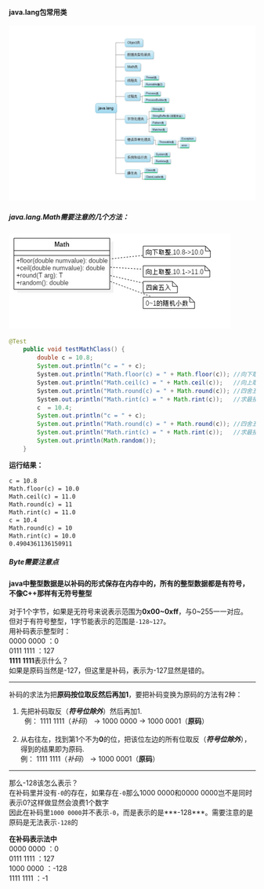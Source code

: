 #### java.lang包常用类     

![java.lang常用类](https://github.com/HurricanGod/Home/blob/master/img/java.lang.jpeg)

##### java.lang.Math需要注意的几个方法：        
![Math类需要注意的方法](https://github.com/HurricanGod/Home/blob/master/img/Math.jpg)     

```java
@Test
    public void testMathClass() {
        double c = 10.8;
        System.out.println("c = " + c);
        System.out.println("Math.floor(c) = " + Math.floor(c)); //向下取整,返回double类型 10.0
        System.out.println("Math.ceil(c) = " + Math.ceil(c));   //向上取整,返回double类型 11.0
        System.out.println("Math.round(c) = " + Math.round(c)); //四舍五入 11
        System.out.println("Math.rint(c) = " + Math.rint(c));   //求最接近c的数 11.0
        c  = 10.4;
        System.out.println("c = " + c);
        System.out.println("Math.round(c) = " + Math.round(c)); //四舍五入 10
        System.out.println("Math.rint(c) = " + Math.rint(c));   //求最接近c的数 10.0
        System.out.println(Math.random());
    }

```

>>
**运行结果：**
```
c = 10.8
Math.floor(c) = 10.0
Math.ceil(c) = 11.0
Math.round(c) = 11
Math.rint(c) = 11.0
c = 10.4
Math.round(c) = 10
Math.rint(c) = 10.0
0.4904361136150911
```  

##### Byte需要注意点

**java中整型数据是以补码的形式保存在内存中的，所有的整型数据都是有符号，不像C++那样有无符号整型**<br><br>
对于1个字节，如果是无符号来说表示范围为**0x00~0xff**，与0~255一一对应。<br>
但对于有符号整型，1字节能表示的范围是`-128~127`。<br>
用补码表示整型时：<br>
0000 0000 ：0 <br>
0111 1111 ：127<br>
**1111 1111**表示什么？<br>
如果是原码当然是-127，但这里是补码，表示为-127显然是错的。 <br>

----

补码的求法为把**原码按位取反然后再加1**，要把补码变换为原码的方法有2种：<br>
1. 先把补码取反（***符号位除外***）然后再加1. <br>
   例： 1111 1111（*补码*） → 1000 0000 → 1000 0001（**原码**）  <br> 
2. 从右往左，找到第1个不为**0**的位，把该位左边的所有位取反（***符号位除外***），得到的结果即为原码.<br>
   例： 1111 1111（*补码*） → 1000 0001（**原码**）<br>

-----
那么-128该怎么表示？<br>
    在补码里并没有`-0`的存在，如果存在`-0`那么1000 0000和0000 0000岂不是同时表示0?这样做显然会浪费1个数字<br>
因此在补码里`1000 0000`并不表示`-0`，而是表示的是***-128***。需要注意的是原码是无法表示`-128`的<br>

**在补码表示法中**<br>
0000 0000 ：0    <br>
0111 1111 ：127  <br>
1000 0000 ：-128 <br>
1111 1111 ：-1   <br>
